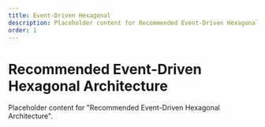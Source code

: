```yaml
---
title: Event-Driven Hexagonal
description: Placeholder content for Recommended Event-Driven Hexagonal Architecture.
order: 1
---
```


# Recommended Event-Driven Hexagonal Architecture

Placeholder content for "Recommended Event-Driven Hexagonal Architecture".
